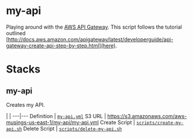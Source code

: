 my-api
======

Playing around with the [AWS API Gateway](https://aws.amazon.com/api-gateway/). This script follows the tutorial outlined [http://docs.aws.amazon.com/apigateway/latest/developerguide/api-gateway-create-api-step-by-step.html](here).

# Stacks

## my-api

Creates my API.

 | |
---|---
 Definition | [`my-api.yml`](./my-api.yml)
 S3 URL | https://s3.amazonaws.com/aws-musings-us-east-1/my-api/my-api.yml
 Create Script | [`scripts/create-my-api.sh`](scripts/create-my-api.sh)
 Delete Script | [`scripts/delete-my-api.sh`](scripts/delete-my-api.sh)
